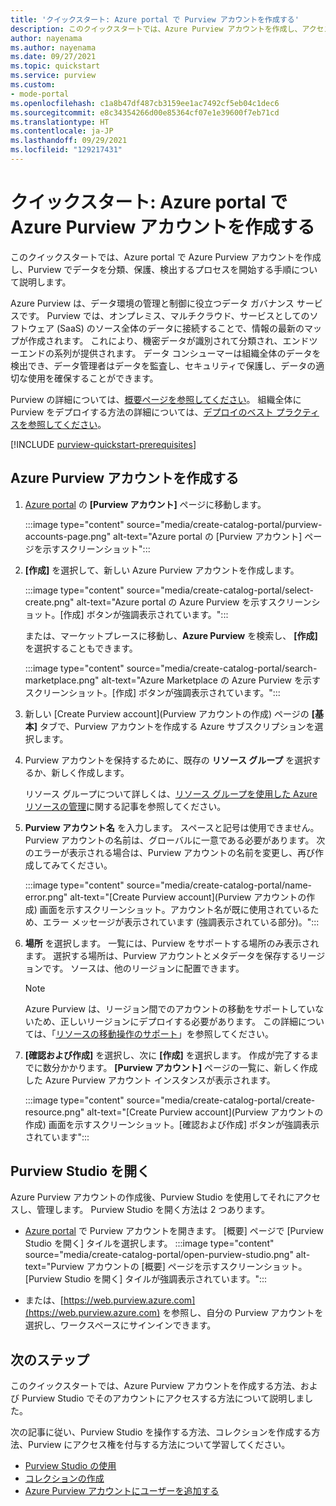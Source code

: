 ```yaml
---
title: 'クイックスタート: Azure portal で Purview アカウントを作成する'
description: このクイックスタートでは、Azure Purview アカウントを作成し、アクセス許可を構成して、その使用を開始する方法について説明します。
author: nayenama
ms.author: nayenama
ms.date: 09/27/2021
ms.topic: quickstart
ms.service: purview
ms.custom:
- mode-portal
ms.openlocfilehash: c1a8b47df487cb3159ee1ac7492cf5eb04c1dec6
ms.sourcegitcommit: e8c34354266d00e85364cf07e1e39600f7eb71cd
ms.translationtype: HT
ms.contentlocale: ja-JP
ms.lasthandoff: 09/29/2021
ms.locfileid: "129217431"
---
```

# <a name="quickstart-create-an-azure-purview-account-in-the-azure-portal"></a>クイックスタート: Azure portal で Azure Purview アカウントを作成する

このクイックスタートでは、Azure portal で Azure Purview アカウントを作成し、Purview でデータを分類、保護、検出するプロセスを開始する手順について説明します。

Azure Purview は、データ環境の管理と制御に役立つデータ ガバナンス サービスです。 Purview では、オンプレミス、マルチクラウド、サービスとしてのソフトウェア (SaaS) のソース全体のデータに接続することで、情報の最新のマップが作成されます。 これにより、機密データが識別されて分類され、エンドツーエンドの系列が提供されます。 データ コンシューマーは組織全体のデータを検出でき、データ管理者はデータを監査し、セキュリティで保護し、データの適切な使用を確保することができます。

Purview の詳細については、[概要ページを参照してください](overview.md)。 組織全体に Purview をデプロイする方法の詳細については、[デプロイのベスト プラクティスを参照してください](deployment-best-practices.md)。

[!INCLUDE [purview-quickstart-prerequisites](includes/purview-quickstart-prerequisites.md)]

## <a name="create-an-azure-purview-account"></a>Azure Purview アカウントを作成する

1. [Azure portal](https://portal.azure.com) の **[Purview アカウント]** ページに移動します。

    :::image type="content" source="media/create-catalog-portal/purview-accounts-page.png" alt-text="Azure portal の [Purview アカウント] ページを示すスクリーンショット":::

1. **[作成]** を選択して、新しい Azure Purview アカウントを作成します。

   :::image type="content" source="media/create-catalog-portal/select-create.png" alt-text="Azure portal の Azure Purview を示すスクリーンショット。[作成] ボタンが強調表示されています。":::
  
      または、マーケットプレースに移動し、**Azure Purview** を検索し、 **[作成]** を選択することもできます。

     :::image type="content" source="media/create-catalog-portal/search-marketplace.png" alt-text="Azure Marketplace の Azure Purview を示すスクリーンショット。[作成] ボタンが強調表示されています。":::

1. 新しい [Create Purview account]\(Purview アカウントの作成\) ページの **[基本]** タブで、Purview アカウントを作成する Azure サブスクリプションを選択します。

1. Purview アカウントを保持するために、既存の **リソース グループ** を選択するか、新しく作成します。

    リソース グループについて詳しくは、[リソース グループを使用した Azure リソースの管理](../azure-resource-manager/management/manage-resource-groups-portal.md#what-is-a-resource-group)に関する記事を参照してください。

1. **Purview アカウント名** を入力します。 スペースと記号は使用できません。
    Purview アカウントの名前は、グローバルに一意である必要があります。 次のエラーが表示される場合は、Purview アカウントの名前を変更し、再び作成してみてください。

    :::image type="content" source="media/create-catalog-portal/name-error.png" alt-text="[Create Purview account]\(Purview アカウントの作成\) 画面を示すスクリーンショット。アカウント名が既に使用されているため、エラー メッセージが表示されています (強調表示されている部分)。":::

1. **場所** を選択します。
    一覧には、Purview をサポートする場所のみ表示されます。 選択する場所は、Purview アカウントとメタデータを保存するリージョンです。 ソースは、他のリージョンに配置できます。

      > [!Note]
      > Azure Purview は、リージョン間でのアカウントの移動をサポートしていないため、正しいリージョンにデプロイする必要があります。 この詳細については、「[リソースの移動操作のサポート](../azure-resource-manager/management/move-support-resources.md)」を参照してください。

1. **[確認および作成]** を選択し、次に **[作成]** を選択します。 作成が完了するまでに数分かかります。 **[Purview アカウント]** ページの一覧に、新しく作成した Azure Purview アカウント インスタンスが表示されます。

    :::image type="content" source="media/create-catalog-portal/create-resource.png" alt-text="[Create Purview account]\(Purview アカウントの作成\) 画面を示すスクリーンショット。[確認および作成] ボタンが強調表示されています":::

## <a name="open-purview-studio"></a>Purview Studio を開く

Azure Purview アカウントの作成後、Purview Studio を使用してそれにアクセスし、管理します。 Purview Studio を開く方法は 2 つあります。

* [Azure portal](https://portal.azure.com) で Purview アカウントを開きます。 [概要] ページで [Purview Studio を開く] タイルを選択します。
    :::image type="content" source="media/create-catalog-portal/open-purview-studio.png" alt-text="Purview アカウントの [概要] ページを示すスクリーンショット。[Purview Studio を開く] タイルが強調表示されています。":::

* または、[https://web.purview.azure.com](https://web.purview.azure.com) を参照し、自分の Purview アカウントを選択し、ワークスペースにサインインできます。

## <a name="next-steps"></a>次のステップ

このクイックスタートでは、Azure Purview アカウントを作成する方法、および Purview Studio でそのアカウントにアクセスする方法について説明しました。

次の記事に従い、Purview Studio を操作する方法、コレクションを作成する方法、Purview にアクセス権を付与する方法について学習してください。

* [Purview Studio の使用](use-purview-studio.md)
* [コレクションの作成](quickstart-create-collection.md)
* [Azure Purview アカウントにユーザーを追加する](catalog-permissions.md)
